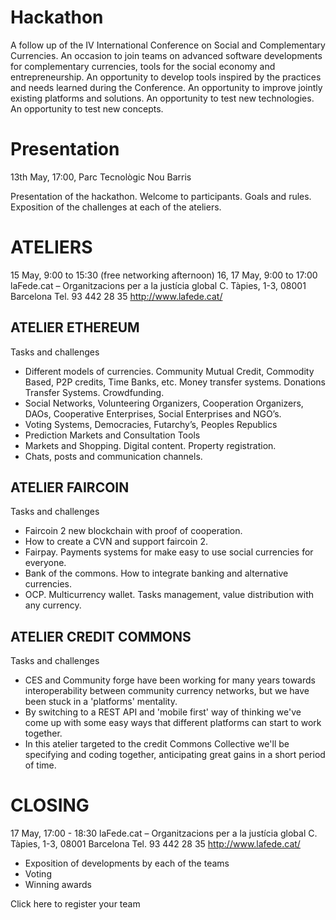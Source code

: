 # Hackathon

A follow up of the IV International Conference on Social and Complementary Currencies. An occasion to join teams on advanced software developments for complementary currencies, tools for the social economy and entrepreneurship. An opportunity to develop tools inspired by the practices and needs learned during the Conference. An opportunity to improve jointly existing platforms and solutions. An opportunity to test new technologies. An opportunity to test new concepts. 

# Presentation
13th May, 17:00, Parc Tecnològic Nou Barris

Presentation of the hackathon. Welcome to participants. Goals and rules. Exposition of the challenges at each of the ateliers.

# ATELIERS
15 May, 9:00 to 15:30 (free networking afternoon)
16, 17 May, 9:00 to 17:00
laFede.cat – Organitzacions per a la justícia global
C. Tàpies, 1-3, 08001 Barcelona
Tel. 93 442 28 35
http://www.lafede.cat/

## ATELIER ETHEREUM
Tasks and challenges

* Different models of currencies. Community Mutual Credit, Commodity Based, P2P credits, Time Banks, etc. Money transfer systems. Donations Transfer Systems. Crowdfunding. 
* Social Networks, Volunteering Organizers, Cooperation Organizers, DAOs, Cooperative Enterprises, Social Enterprises and NGO’s.
* Voting Systems, Democracies, Futarchy’s, Peoples Republics
* Prediction Markets and Consultation Tools
* Markets and Shopping. Digital content. Property registration. 
* Chats, posts and communication channels. 

## ATELIER FAIRCOIN
Tasks and challenges
* Faircoin 2 new blockchain with proof of cooperation.
* How to create a CVN and support faircoin 2.
* Fairpay. Payments systems for make easy to use social currencies for everyone.
* Bank of the commons. How to integrate banking and alternative currencies.
* OCP. Multicurrency wallet. Tasks management, value distribution with any currency.

## ATELIER CREDIT COMMONS
Tasks and challenges

* CES and Community forge have been working for many years towards interoperability between community currency networks, but we have been stuck in a 'platforms' mentality. 
* By switching to a REST API and 'mobile first' way of thinking we've come up with some easy ways that different platforms can start to work together. 
* In this atelier targeted to the credit Commons Collective we'll be specifying and coding together, anticipating great gains in a short period of time.

# CLOSING
17 May, 17:00 - 18:30
laFede.cat – Organitzacions per a la justícia global
C. Tàpies, 1-3, 08001 Barcelona
Tel. 93 442 28 35
http://www.lafede.cat/

* Exposition of developments by each of the teams
* Voting
* Winning awards

Click here to register your team
